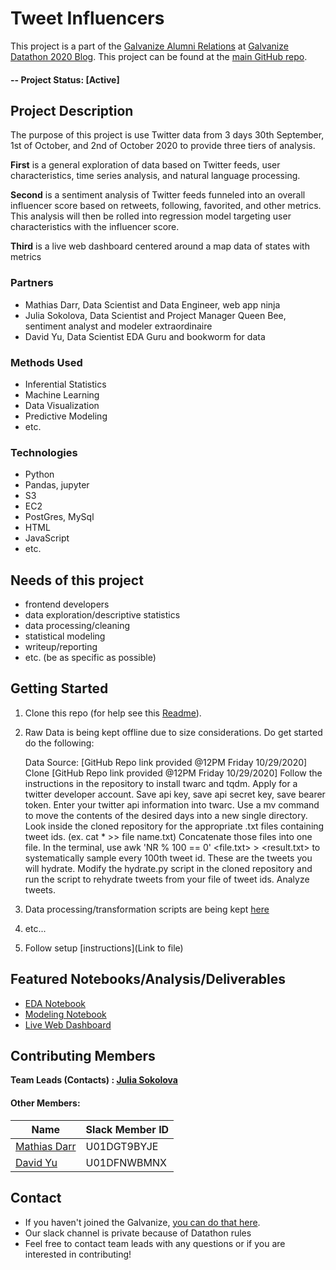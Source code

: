 # Tweet Influencers
This project is a part of the [Galvanize Alumni Relations](http://glavanize.com) at [Galvanize Datathon 2020 Blog](https://blog.galvanize.com/alumni-datathon-digging-into-the-election/). This project can be found at the [main GitHub repo](https://github.com/yuchild/galvanize_datathon2020).

#### -- Project Status: [Active]

## Project Description
The purpose of this project is use Twitter data from 3 days 30th September, 1st of October, and 2nd of October 2020 to provide three tiers of analysis.

**First** is a general exploration of data based on Twitter feeds, user characteristics, time series analysis, and natural language processing.

**Second** is a sentiment analysis of Twitter feeds funneled into an overall influencer score based on retweets, following, favorited, and other metrics. This analysis will then be rolled into regression model targeting user characteristics with the influencer score.

**Third** is a live web dashboard centered around a map data of states with metrics

### Partners
* Mathias Darr, Data Scientist and Data Engineer, web app ninja
* Julia Sokolova, Data Scientist and Project Manager Queen Bee, sentiment analyst and modeler extraordinaire
* David Yu, Data Scientist EDA Guru and bookworm for data

### Methods Used
* Inferential Statistics
* Machine Learning
* Data Visualization
* Predictive Modeling
* etc.

### Technologies
* Python
* Pandas, jupyter
* S3
* EC2
* PostGres, MySql
* HTML
* JavaScript
* etc.

## Needs of this project

- frontend developers
- data exploration/descriptive statistics
- data processing/cleaning
- statistical modeling
- writeup/reporting
- etc. (be as specific as possible)

## Getting Started

1. Clone this repo (for help see this [Readme](https://github.com/yuchild/galvanize_datathon2020/blob/main/README.md)).
2. Raw Data is being kept offline due to size considerations. Do get started do the following:

    Data Source: [GitHub Repo link provided @12PM Friday 10/29/2020]
    Clone [GitHub Repo link provided @12PM Friday 10/29/2020]
    Follow the instructions in the repository to install twarc and tqdm.
    Apply for a twitter developer account.
    Save api key, save api secret key, save bearer token.
    Enter your twitter api information into twarc.
    Use a mv command to move the contents of the desired days into a new single directory.
    Look inside the cloned repository for the appropriate .txt files containing tweet ids. (ex. cat * >>
    file name.txt)
    Concatenate those files into one file.
    In the terminal, use awk 'NR % 100 == 0' <file.txt> > <result.txt> to systematically sample every
    100th tweet id. These are the tweets you will hydrate.
    Modify the hydrate.py script in the cloned repository and run the script to rehydrate tweets from your file of tweet ids.
    Analyze tweets.

3. Data processing/transformation scripts are being kept [here](https://github.com/yuchild/galvanize_datathon2020/commit/14bf75445630b26fb33ac53e685442f1e6c846e4)
4. etc...
5. Follow setup [instructions](Link to file)

## Featured Notebooks/Analysis/Deliverables
* [EDA Notebook](https://github.com/yuchild/galvanize_datathon2020/blob/main/eda.ipynb)
* [Modeling Notebook](https://github.com/yuchild/galvanize_datathon2020/blob/main/Datathon%20-%20Sentiment%20Analysis%20%26%20Data%20Cleanup.ipynb)
* [Live Web Dashboard](link)


## Contributing Members

**Team Leads (Contacts) : [Julia Sokolova](https://github.com/JuliaSokolova)**

#### Other Members:

| **Name** | **Slack Member ID** |
|---------|-----------------|
|[Mathias Darr](https://github.com/MathiasDarr)| U01DGT9BYJE |
|[David Yu](https://github.com/yuchild) | U01DFNWBMNX |

## Contact
* If you haven't joined the Galvanize, [you can do that here](https://www.galvanize.com/).  
* Our slack channel is private because of Datathon rules
* Feel free to contact team leads with any questions or if you are interested in contributing!
